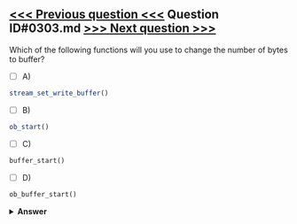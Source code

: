 [<<< Previous question <<<](0302.md)   Question ID#0303.md   [>>> Next question >>>](0304.md)
---

Which of the following functions will you use to change the number of bytes to buffer?

- [ ] A)
```php
stream_set_write_buffer()
```

- [ ] B)
```php
ob_start()
```

- [ ] C)
```php
buffer_start()
```

- [ ] D)
```php
ob_buffer_start()
```


<details><summary><b>Answer</b></summary>
<p>
  Answer: <strong>A</strong>
</p>
</details>

